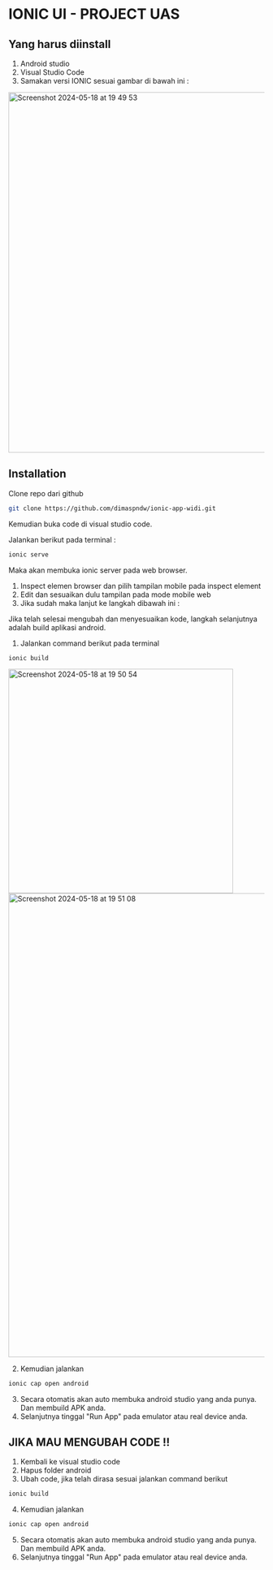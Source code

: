 # IONIC UI - PROJECT UAS

## Yang harus diinstall
1. Android studio
2. Visual Studio Code
3. Samakan versi IONIC sesuai gambar di bawah ini : 
<img width="710" alt="Screenshot 2024-05-18 at 19 49 53" src="https://github.com/dimaspndw/ionic-app-widi/assets/65652924/a04f396a-e918-4bc0-850d-cb79c2add633">


## Installation

Clone repo dari github

```bash
git clone https://github.com/dimaspndw/ionic-app-widi.git 
```

Kemudian buka code di visual studio code. 

Jalankan berikut pada terminal :

```bash
ionic serve
```
Maka akan membuka ionic server pada web browser. 

1. Inspect elemen browser dan pilih tampilan mobile pada inspect element
2. Edit dan sesuaikan dulu tampilan pada mode mobile web
3. Jika sudah maka lanjut ke langkah dibawah ini : 

Jika telah selesai mengubah dan menyesuaikan kode, langkah selanjutnya adalah build aplikasi android.

1. Jalankan command berikut pada terminal
```bash
ionic build
```
<img width="442" alt="Screenshot 2024-05-18 at 19 50 54" src="https://github.com/dimaspndw/ionic-app-widi/assets/65652924/d1408a8a-e52d-4410-ab7f-24d0416b8672">
<img width="914" alt="Screenshot 2024-05-18 at 19 51 08" src="https://github.com/dimaspndw/ionic-app-widi/assets/65652924/5345bfa7-fc56-49f5-89e7-fbeb577e0606">


2. Kemudian jalankan

```bash
ionic cap open android
```
3. Secara otomatis akan auto membuka android studio yang anda punya. Dan membuild APK anda.
4. Selanjutnya tinggal "Run App" pada emulator atau real device anda.


## JIKA MAU MENGUBAH CODE !!
1. Kembali ke visual studio code
2. Hapus folder android
3. Ubah code, jika telah dirasa sesuai jalankan command berikut
```bash
ionic build
```
4. Kemudian jalankan
```bash
ionic cap open android
```
5. Secara otomatis akan auto membuka android studio yang anda punya. Dan membuild APK anda.
6. Selanjutnya tinggal "Run App" pada emulator atau real device anda.
